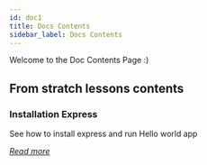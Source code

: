 ```yaml
---
id: doc1
title: Docs Contents
sidebar_label: Docs Contents
---
```


Welcome to the Doc Contents Page :)

## From stratch lessons contents

### Installation Express
See how to install express and run Hello world app

*[Read more](/docs/doc2)*

